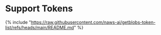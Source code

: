 # Support Tokens


{% include "https://raw.githubusercontent.com/naws-ai/getblobs-token-list/refs/heads/main/README.md" %}
